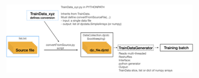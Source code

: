 
![pipeline](https://github.com/jkiesele/djcdata/blob/master/pipeline.png "Data pipeline for training")
